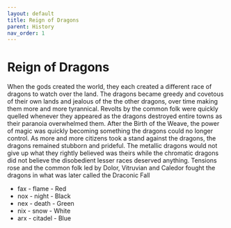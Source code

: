 ```yaml
---
layout: default
title: Reign of Dragons
parent: History
nav_order: 1
---
```


# Reign of Dragons

When the gods created the world, they each created a different race of dragons to watch over the land. The dragons became greedy and covetous of their own lands and jealous of the the other dragons, over time making them more and more tyrannical. Revolts by the common folk were quickly quelled whenever they appeared as the dragons destroyed entire towns as their paranoia overwhelmed them. After the Birth of the Weave, the power of magic was quickly becoming something the dragons could no longer control. As more and more citizens took a stand against the dragons, the dragons remained stubborn and prideful. The metallic dragons would not give up what they rightly believed was theirs while the chromatic dragons did not believe the disobedient lesser races deserved anything. Tensions rose and the common folk led by Dolor, Vitruvian and Caledor fought the dragons in what was later called the Draconic Fall

* fax - flame - Red
* nox - night - Black
* nex - death - Green
* nix - snow - White
* arx - citadel - Blue